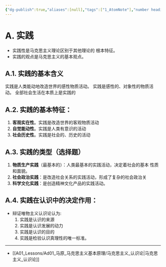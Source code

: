 ```yaml
---
{"dg-publish":true,"aliases":[null],"tags":["1_AtomNote"],"number headings":"auto, first-level 1, max 6, A.1.","Created-Date":"2024-01-04 09:16:21","Modified-Date":"2024-04-18 11:53:16","permalink":"/A01_Lessons/Ad01_马原_马克思主义基本原理/马克思主义_实践观/","dgPassFrontmatter":true}
---
```




# A. 实践

- 实践性是马克思主义理论区别于其他理论的 根本特征。
- 实践的观点是马克思主义的基本观点。


## A.1. 实践的基本含义

实践是人类能动地改造世界的感性物质活动。
实践是感性的、对象性的物质活动。
全部社会生活在本质上是实践的

## A.2. 实践的基本特征：
1. **客观实在性**。实践是改造世界的客观物质活动
2. **自觉能动性**。实践是人类有意识的活动
3. **社会历史性**。实践是社会的、历史的活动


## A.3. 实践的类型（选择题）
1. **物质生产实践**（最基本的）：人类最基本的实践活动，决定着社会的基本
性质和面貌。
2. **社会政治实践**：是改造社会关系的实践活动，形成了复杂的社会政治关
3. **科学文化实践**：是创造精神文化产品的实践活动。


## A.4. 实践在认识中的决定作用：
- 辩证唯物主义认识论认为:
	1. 实践是认识的来源
	2. 实践是认识发展的动力
	3. 实践是认识的目的
	4. 实践是检验认识真理性的唯一标准。




---
- [[A01_Lessons/Ad01_马原_马克思主义基本原理/马克思主义_认识论\|马克思主义_认识论]]